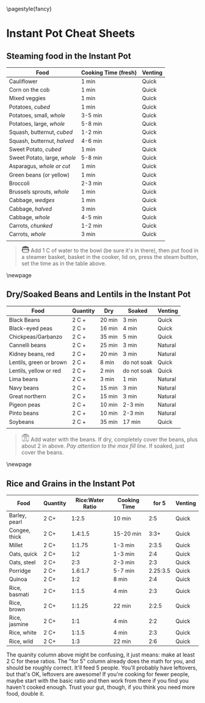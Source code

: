 \pagestyle{fancy}
# Instant Pot Cheat Sheets
## Steaming food in the Instant Pot
| Food                         | Cooking Time (fresh) | Venting |
| ---------------------------- | -------------------- | ------- |
| Cauliflower                  | 1 min                | Quick   |
| Corn on the cob              | 1 min                | Quick   |
| Mixed veggies                | 1 min                | Quick   |
| Potatoes, *cubed*            | 1 min                | Quick   |
| Potatoes, small, *whole*     | 3-5 min              | Quick   |
| Potatoes, large, *whole*     | 5-8 min              | Quick   |
| Squash, butternut, *cubed*   | 1-2 min              | Quick   |
| Squash, butternut, *halved*  | 4-6 min              | Quick   |
| Sweet Potato, *cubed*        | 1 min                | Quick   |
| Sweet Potato, large, *whole* | 5-8 min              | Quick   |
| Asparagus, *whole or cut*    | 1 min                | Quick   |
| Green beans (or yellow)      | 1 min                | Quick   |
| Broccoli                     | 2-3 min              | Quick   |
| Brussels sprouts, *whole*    | 1 min                | Quick   |
| Cabbage, *wedges*            | 1 min                | Quick   |
| Cabbage, *halved*            | 3 min                | Quick   |
| Cabbage, *whole*             | 4-5 min              | Quick   |
| Carrots, *chunked*           | 1-2 min              | Quick   |
| Carrots, *whole*             | 3 min                | Quick   |
|                              |                      |         |

> ![steamer](./images/steamer-icon.png) Add 1 C of water to the bowl (be sure it's in there), then put food in a steamer
basket, basket in the cooker, lid on,  press the steam button, set the time as 
in the table above.

\newpage

## Dry/Soaked Beans and Lentils in the Instant Pot
| Food                    | Quantity | Dry    | Soaked      | Venting |
| ----------------------- | -------- | ------ | ----------- | ------- |
| Black Beans             | 2 C +    | 20 min | 3 min       | Quick   |
| Black-eyed peas         | 2 C +    | 16 min | 4 min       | Quick   |
| Chickpeas/Garbanzo      | 2 C +    | 35 min | 5 min       | Quick   |
| Cannelli beans          | 2 C +    | 25 min | 3 min       | Natural |
| Kidney beans, red       | 2 C +    | 20 min | 3 min       | Natural |
| Lentils, green or brown | 2 C +    | 8 min  | do not soak | Quick   |
| Lentils, yellow or red  | 2 C +    | 2 min  | do not soak | Quick   |
| Lima beans              | 2 C +    | 3 min  | 1 min       | Natural |
| Navy beans              | 2 C +    | 15 min | 3 min       | Natural |
| Great northern          | 2 C +    | 15 min | 3 min       | Natural |
| Pigeon peas             | 2 C +    | 10 min | 2-3 min     | Natural |
| Pinto beans             | 2 C +    | 10 min | 2-3 min     | Natural |
| Soybeans                | 2 C +    | 35 min | 17 min      | Quick   |
|                         |          |        |             |         |

>![ip](./images/ip-icon.png) Add water with the beans. If dry, completely cover the beans, plus about 2 in
above. *Pay attention to the max fill line*. If soaked, just cover the beans.

\newpage

## Rice and Grains in the Instant Pot
| Food          | Quantity | Rice:Water Ratio | Cooking Time | for 5    | Venting |
| ------------- | -------- | ---------------- | ------------ | -------- | ------- |
| Barley, pearl | 2 C+     | 1:2.5            | 10 min       | 2:5      | Quick   |
| Congee, thick | 2 C+     | 1.4:1.5          | 15-20 min    | 3:3+     | Quick   |
| Millet        | 2 C+     | 1:1.75           | 1-3 min      | 2:3.5    | Quick   |
| Oats, quick   | 2 C+     | 1:2              | 1-3 min      | 2:4      | Quick   |
| Oats, steel   | 2 C+     | 2:3              | 2-3 min      | 2:3      | Quick   |
| Porridge      | 2 C+     | 1.6:1.7          | 5-7 min      | 2.25:3.5 | Quick   |
| Quinoa        | 2 C+     | 1:2              | 8 min        | 2:4      | Quick   |
| Rice, basmati | 2 C+     | 1:1.5            | 4 min        | 2:3      | Quick   |
| Rice, brown   | 2 C+     | 1:1.25           | 22 min       | 2:2.5    | Quick   |
| Rice, jasmine | 2 C+     | 1:1              | 4 min        | 2:2      | Quick   |
| Rice, white   | 2 C+     | 1:1.5            | 4 min        | 2:3      | Quick   |
| Rice, wild    | 2 C+     | 1:3              | 22 min       | 2:6      | Quick   |

The quanity column above might be confusing, it just means: make at least 2 C 
for these ratios. The "for 5" column already does the math for you, and 
should be roughly correct. It'll feed 5 people. You'll probably have leftovers, 
but that's OK, leftovers are awesome! If you're cooking for fewer people, maybe 
start with the basic ratio and then work from there if you find you haven't 
cooked enough. Trust your gut, though, if you think you need more food, double 
it.

